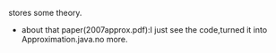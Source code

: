 stores some theory.

* about that paper(2007approx.pdf):I just see the code,turned it into Approximation.java.no more.